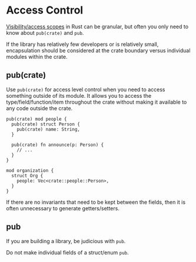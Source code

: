 # Access Control

[Visibility/access scopes][ref_visibility_and_privacy] in Rust can be granular,
but often you only need to know about `pub(crate)` and `pub`.

If the library has relatively few developers or is relatively small,
encapsulation should be considered at the crate boundary versus individual
modules within the crate.

## pub(crate)

Use `pub(crate)` for access level control when you need to access something
outside of its module. It allows you to access the type/field/function/item
throughout the crate without making it available to any code outside the crate.

```rust,ignore
pub(crate) mod people {
  pub(crate) struct Person {
    pub(crate) name: String,
  }

  pub(crate) fn announce(p: Person) {
    // ...
  }
}

mod organization {
  struct Org {
    people: Vec<crate::people::Person>,
  }
}
```

If there are no invariants that need to be kept between the fields, then it is
often unnecessary to generate getters/setters.

## pub

If you are building a library, be judicious with `pub`.

Do not make individual fields of a struct/enum `pub`.

[ref_visibility_and_privacy]: https://doc.rust-lang.org/reference/visibility-and-privacy.html

